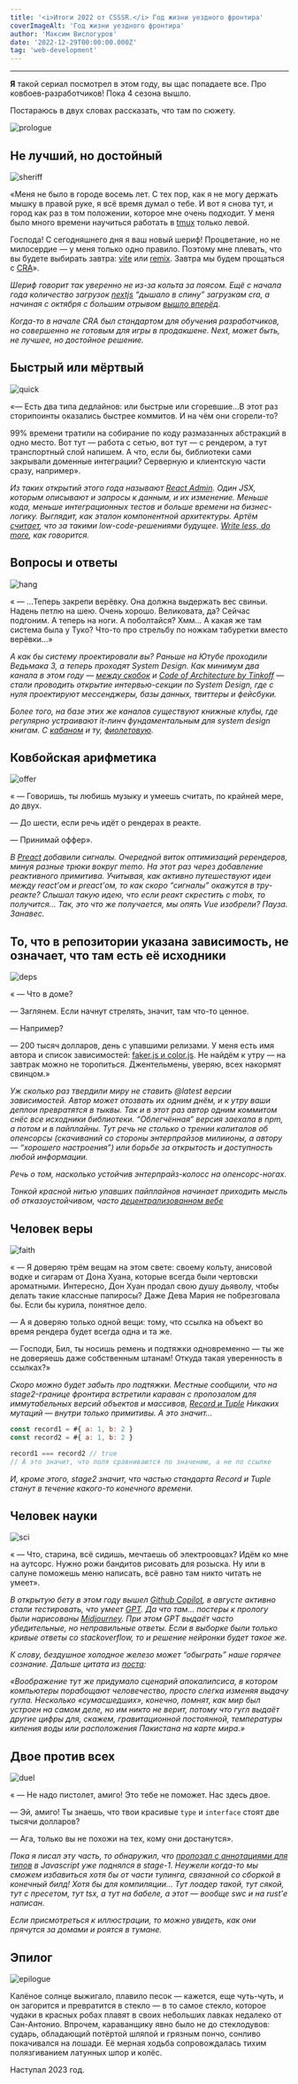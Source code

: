 ```yaml
---
title: '<i>Итоги 2022 от CSSSR.</i> Год жизни уездного фронтира'
coverImageAlt: 'Год жизни уездного фронтира'
author: 'Максим Вислогуров'
date: '2022-12-29T00:00:00.000Z'
tag: 'web-development'
---
```


---

**Я** такой сериал посмотрел в этом году, вы щас попадаете все. Про ковбоев-разработчиков!  Пока 4 сезона вышло.

Постараюсь в двух словах рассказать, что там по сюжету.

<Img imageName='prologue' alt='prologue'/>

## Не лучший, но достойный

<Img imageName='sheriff' alt='sheriff'/>

«Меня не было в городе восемь лет. С тех пор, как я не могу держать мышку в правой руке, я всё время думал о тебе. И вот я снова тут, и город как раз в том положении, которое мне очень подходит. У меня было много времени научиться работать в [tmux](https://github.com/tmux/tmux/wiki) только левой.

Господа! С сегодняшнего дня я ваш новый шериф! Процветание, но не милосердие — у меня только одно правило. Поэтому мне плевать, что вы будете выбирать завтра: [vite](https://vitejs.dev/) или [remix](https://remix.run/). Завтра мы будем прощаться с [CRA](https://create-react-app.dev/)».

*Шериф говорит так уверенно не из-за кольта за поясом. Ещё с начала года количество загрузок [nextjs](https://nextjs.org/) “дышало в спину” загрузкам cra, а начиная с октября с большим отрывом [вышло вперёд](https://twitter.com/leeerob/status/1589838795280879616).*

*Когда-то в начале CRA был стандартом для обучения разработчиков, но совершенно не готовым для игры в продакшене. Next, может быть, не лучшее, но достойное решение.*

## Быстрый или мёртвый

<Img imageName='quick' alt='quick'/>

«— Есть два типа дедлайнов: или быстрые или сгоревшие…В этот раз сторипоинты оказались быстрее коммитов. И на чём они сгорели-то?

99% времени тратили на собирание по коду размазанных абстракций в одно место. Вот тут — работа с сетью, вот тут — с рендером, а тут транспортный слой напишем. А что, если бы, библиотеки сами закрывали доменные интеграции? Серверную и клиентскую части сразу, например».

*Из таких открытий этого года называют [React Admin](https://marmelab.com/react-admin/). Один JSX, которым описывают и запросы к данным, и их изменение. Меньше кода, меньше интеграционных тестов и больше времени на бизнес-логику. Выглядит, как эталон компонентной архитектуры. Артём [считает](https://t.me/artalog/136), что за такими low-code-решениями будущее. [Write less, do more](https://jquery.com/), как говорится.*

## Вопросы и ответы

<Img imageName='hang' alt='hang'/>

« — …Теперь закрепи верёвку. Она должна выдержать вес свиньи. Надень петлю на шею. Очень хорошо. Великовата, да?  Сейчас подгоним. А теперь на ноги. А поболтайся? Хмм… А какая же там система была у Туко? Что-то про стрельбу по ножкам табуретки вместо верёвки…»

*А как бы систему проектировали вы?* *Раньше на Ютубе проходили Ведьмака 3, а теперь проходят System Design. Как минимум два канала в этом году — [между скобок](https://www.youtube.com/channel/UCFPfUAT-o8BZ5vsqAcy7gcw) и [Code of Architecture by Tinkoff](https://www.youtube.com/watch?v=ltencqkEGxQ&list=PLLrf_044z4JpIlGkIDn6sdBstsTkKMXU6&index=1) — стали проводить открытие интервью-секции по System Design, где с нуля проектируют мессенджеры, базы данных, твиттеры и фейсбуки.* 

*Более того, на базе этих же каналов существуют книжные клубы, где регулярно устраивают it-линч фундаментальным для system design книгам. С [кабаном](https://www.oreilly.com/library/view/designing-data-intensive-applications/9781491903063/) и ту, [фиолетовую](https://www.oreilly.com/library/view/technology-strategy-patterns/9781492040866/).*

## Ковбойская арифметика

<Img imageName='offer' alt='offer'/>

« — Говоришь, ты любишь музыку и умеешь считать, по крайней мере, до двух.

— До шести, если речь идёт о рендерах в реакте. 

— Принимай оффер».

*В [Preact](https://preactjs.com/guide/v10/signals/) добавили сигналы.* *Очередной виток оптимизаций ререндеров, минуя разные трюки вокруг memo. На этот раз через добавление реактивного примитива. Учитывая, как активно путешествуют идеи между react’ом и preact’ом, то как скоро “сигналы” окажутся в тру-реакте? Слышал такую идею, что если реакт скрестить с mobx, то получится… Так, это что же получается, мы опять Vue изобрели? Пауза. Занавес.*

## То, что в репозитории указана зависимость, не означает, что там есть её исходники

<Img imageName='deps' alt='deps'/>

« — Что в доме?

— Заглянем. Если начнут стрелять, значит, там что-то ценное.

— Например?

— 200 тысяч долларов, день с упавшими релизами. У меня есть имя автора и список зависимостей: [faker.js и color.js](https://habr.com/ru/post/599767/). Не найдём к утру — на завтрак можно не торопиться. Джентельмены, уверяю, всех накормят свинцом.»

*Уж сколько раз твердили миру не ставить @latest версии зависимостей. Автор может отозвать их одним днём, и к утру ваши деплои превратятся в тыквы. Так и в этот раз автор одним коммитом снёс все исходники библиотеки. “Облегчённая” версия заехала в npm, а потом и в пайплайны. Тут речь не столько о трении капиталов об опенсорсы (скачиваний со стороны энтерпрайзов милиионы, а автору — “хорошего настроения”) или борьбе за открытость и доступность любой информации.* 

*Речь о том, насколько устойчив энтерпрайз-колосc на опенсорс-ногах.*

*Тонкой красной нитью упавших пайплайнов начинает приходить мысль об отказоустойчивом, часто [децентрализованном вебе](https://vas3k.ru/blog/unstoppable_web/)*

## Человек веры

<Img imageName='faith' alt='faith'/>

« — Я доверяю трём вещам на этом свете: своему кольту, анисовой водке и сигарам от Дона Хуана, которые всегда были чертовски ароматными. Интересно, Дон Хуан продал свою душу дьяволу, чтобы делать такие классные папиросы? Даже Дева Мария не побрезговала бы. Если бы курила, понятное дело.

— А я доверяю только одной вещи: тому, что ссылка на объект во время рендера будет всегда одна и та же.

— Господи, Бил, ты носишь ремень и подтяжки одновременно — ты же не доверяешь даже собственным штанам! Откуда такая уверенность в ссылках?»

*Скоро можно будет забыть про подтяжки.* *Местные сообщили, что на stage2-границе фронтира встретили караван с пропозалом для иммутабельных версий объектов и массивов, [Record и Tuple](https://github.com/tc39/proposal-record-tuple) Никаких мутаций — внутри только примитивы. А это значит...*

```jsx
const record1 = #{ a: 1, b: 2 } 
const record2 = #{ a: 1, b: 2 }

record1 === record2 // true
// А это значит, что поля сравниваются по значению, а не по ссылке
```

*И, кроме этого, stage2 значит, что частью стандарта Record и Tuple станут в течение какого-то конечного времени.*

## Человек науки

<Img imageName='sci' alt='sci'/>

« — Что, старина, всё сидишь, мечтаешь об электроовцах? Идём ко мне на аутсорс. Нужно рожи бандитов рисовать для розыска. Ну или в салуне поможешь меню написать, всё равно там никто читать не умеет».

*В открытую бету в этом году вышел [Github Copilot](https://github.com/features/copilot), в августе активно стали тестировать, что умеет [GPT](https://chat.openai.com/chat). Да что там… постеры к прологу были нарисованы [Midjourney](https://midjourney.com/home/). При этом GPT выдаёт часто убедительные, но неправильные ответы. Если в выборке были только кривые ответы со stackoverflow, то и решение нейронки будет такое же.* 

*К слову, бездушное холодное железо может “обыграть” наше горячее сознание. Дальше цитата из [поста](https://t.me/nikitonsky_pub/431):* 

*«Воображение тут же придумало сценарий апокалипсиса, в котором компьютеры порабощают человечество, просто слегка изменяя выдачу гугла. Несколько «сумасшедших», конечно, помнят, как мир был устроен на самом деле, но им никто не верит, потому что гугл выдаёт другие цифры для, скажем, гравитационной постоянной, температуры кипения воды или расположения Пакистана на карте мира.»*

## Двое против всех

<Img imageName='duel' alt='duel'/>

« — Не надо пистолет, амиго! Это тебе не поможет. Нас здесь двое.

— Эй, амиго! Ты знаешь, что твои красивые `type` и `interface` стоят две тысячи долларов?

— Ага, только вы не похожи на тех, кому они достанутся».

*Пока я писал эту часть, то обнаружил, что [пропозал с аннотациями для типов](https://devblogs.microsoft.com/typescript/a-proposal-for-type-syntax-in-javascript/) в Javascript уже поднялся в stage-1. Неужели когда-то мы сможем избавиться хотя бы от части тулинга, связанной со сборкой в конечный билд! Хотя бы для компиляции… Тут лоадер такой, тут сякой, тут с пресетом, тут tsx, а тут на бабеле, а этот — вообще swc и на rust’е написан.*

*Если присмотреться к иллюстрации, то можно увидеть, как они прячутся за домами и роятся в тумане.*

## Эпилог

<Img imageName='epilogue' alt='epilogue'/>

Калёное солнце выжигало, плавило песок — кажется, еще чуть-чуть, и он загорится и превратится в стекло — в то самое стекло, которое чудаки в красных робах плавят в своих небольших лавках недалеко от Сан-Антонио. Впрочем, караванщику явно было не до стеклодувов: сударь, обладающий потёртой шляпой и грязным пончо, сонливо покачивался на лошади. Её мерная ходьба сопровождалась тихим полязгиванием латунных шпор и колёс.

Наcтупал 2023 год.